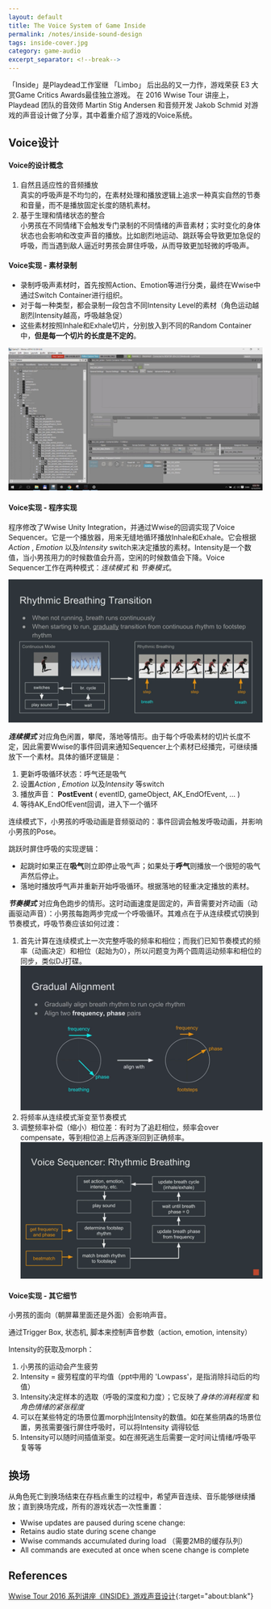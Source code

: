 ```yaml
---
layout: default
title: The Voice System of Game Inside
permalink: /notes/inside-sound-design
tags: inside-cover.jpg
category: game-audio
excerpt_separator: <!--break-->
---
```


「Inside」是Playdead工作室继 「Limbo」 后出品的又一力作，游戏荣获 E3 大赏Game Critics Awards最佳独立游戏。 在 2016 Wwise Tour 讲座上，Playdead 团队的音效师 Martin Stig Andersen 和音频开发 Jakob Schmid 对游戏的声音设计做了分享，其中着重介绍了游戏的Voice系统。
<!--break-->

## Voice设计

#### Voice的设计概念

1. 自然且适应性的音频播放   
真实的呼吸声是不均匀的，在素材处理和播放逻辑上追求一种真实自然的节奏和音量，而不是播放固定长度的随机素材。
2. 基于生理和情绪状态的整合  
小男孩在不同情绪下会触发专门录制的不同情绪的声音素材；实时变化的身体状态也会影响和改变声音的播放。比如剧烈地运动、跳跃等会导致更加急促的呼吸，而当遇到敌人逼近时男孩会屏住呼吸，从而导致更加轻微的呼吸声。

#### Voice实现 - 素材录制   

* 录制呼吸声素材时，首先按照Action、Emotion等进行分类，最终在Wwise中通过Switch Container进行组织。  
* 对于每一种类型，都会录制一段包含不同Intensity Level的素材（角色运动越剧烈Intensity越高，呼吸越急促）  
* 这些素材按照Inhale和Exhale切片，分别放入到不同的Random Container中，**但是每一个切片的长度是不定的**。  

![](\assets\images\inside_voice.jpg) 

#### Voice实现 - 程序实现

程序修改了Wwise Unity Integration，并通过Wwise的回调实现了Voice Sequencer。它是一个播放器，用来无缝地循环播放Inhale和Exhale。它会根据*Action* , *Emotion* 以及*Intensity* switch来决定播放的素材。Intensity是一个数值，当小男孩用力的时候数值会升高，空闲的时候数值会下降。Voice Sequencer工作在两种模式：*连续模式* 和 *节奏模式*。  

![](\assets\images\inside_voice2.png)   

***连续模式*** 对应角色闲置，攀爬，落地等情形。由于每个呼吸素材的切片长度不定，因此需要Wwise的事件回调来通知Sequencer上个素材已经播完，可继续播放下一个素材。具体的循环逻辑是：
  1. 更新呼吸循环状态：呼气还是吸气
  2. 设置*Action* , *Emotion* 以及*Intensity* 等switch
  3. 播放声音： **PostEvent** ( eventID, gameObject, AK_EndOfEvent, ... )
  4. 等待AK_EndOfEvent回调，进入下一个循环  

连续模式下，小男孩的呼吸动画是音频驱动的：事件回调会触发呼吸动画，并影响小男孩的Pose。  

跳跃时屏住呼吸的实现逻辑：  
* 起跳时如果正在**吸气**则立即停止吸气声；如果处于**呼气**则播放一个很短的吸气声然后停止。  
* 落地时播放呼气声并重新开始呼吸循环。根据落地的轻重决定播放的素材。  
  
  
***节奏模式*** 对应角色跑步的情形。这时动画速度是固定的，声音需要对齐动画（动画驱动声音）：小男孩每跑两步完成一个呼吸循环。其难点在于从连续模式切换到节奏模式，呼吸节奏应该如何过渡：
  1. 首先计算在连续模式上一次完整呼吸的频率和相位；而我们已知节奏模式的频率（动画决定）和相位（起始为0），所以问题变为两个圆周运动频率和相位的同步，类似DJ打碟。  
  ![](\assets\images\inside_alignment.png)  
  2. 将频率从连续模式渐变至节奏模式
  3. 调整频率补偿（缩小）相位差：有时为了追赶相位，频率会over compensate，等到相位追上后再逐渐回到正确频率。  
  ![](\assets\images\inside_voice3.png)  

#### Voice实现 - 其它细节

小男孩的面向（朝屏幕里面还是外面）会影响声音。  

通过Trigger Box, 状态机, 脚本来控制声音参数（action, emotion, intensity）  

Intensity的获取及morph：
  1. 小男孩的运动会产生疲劳
  2. Intensity = 疲劳程度的平均值（ppt中用的 'Lowpass'，是指消除抖动后的均值）
  3. Intensity决定样本的选取（呼吸的深度和力度）；它反映了*身体的消耗程度* 和*角色情绪的紧张程度*
  4. 可以在某些特定的场景位置morph出Intensity的数值。如在某些阴森的场景位置，男孩需要强行屏住呼吸时，可以将Intensity 调得较低
  5. Intensity可以随时间插值渐变。如在濒死逃生后需要一定时间让情绪/呼吸平复等等

## 换场

从角色死亡到换场结束在存档点重生的过程中，希望声音连续、音乐能够继续播放；直到换场完成，所有的游戏状态一次性重置：
* Wwise updates are paused during scene change:
* Retains audio state during scene change
* Wwise commands accumulated during load （需要2MB的缓存队列）
* All commands are executed at once when scene change is complete

## References

[Wwise Tour 2016 系列讲座《INSIDE》游戏声音设计](https://www.bilibili.com/video/BV1Ht411V7qr){:target="about:blank"}  